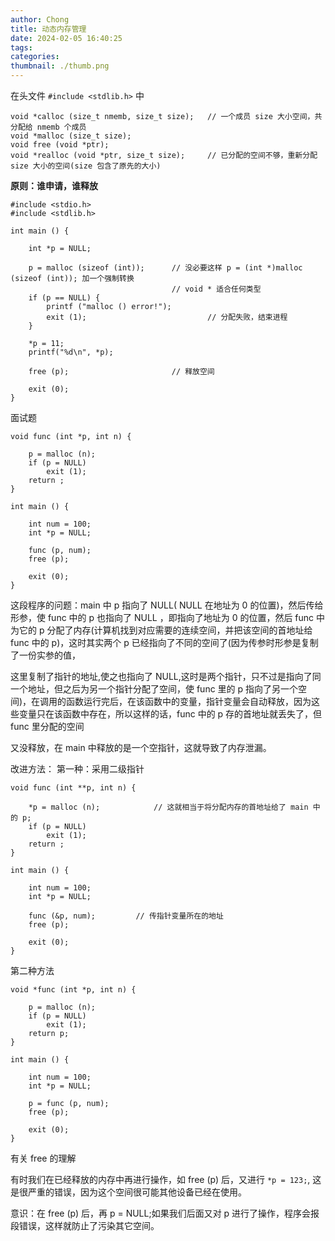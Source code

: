 ```yaml
---
author: Chong
title: 动态内存管理
date: 2024-02-05 16:40:25
tags:
categories:
thumbnail: ./thumb.png
---
```


在头文件 `#include <stdlib.h>` 中

```
void *calloc (size_t nmemb, size_t size);   // 一个成员 size 大小空间，共分配给 nmemb 个成员
void *malloc (size_t size);
void free (void *ptr);
void *realloc (void *ptr, size_t size);     // 已分配的空间不够，重新分配 size 大小的空间(size 包含了原先的大小)
```

**原则：谁申请，谁释放**

```
#include <stdio.h>
#include <stdlib.h>

int main () {

    int *p = NULL;

    p = malloc (sizeof (int));      // 没必要这样 p = (int *)malloc (sizeof (int)); 加一个强制转换
                                    // void * 适合任何类型
    if (p == NULL) {
        printf ("malloc () error!");
        exit (1);                           // 分配失败，结束进程
    }

    *p = 11;
    printf("%d\n", *p);

    free (p);                       // 释放空间                              

    exit (0);
}
```

面试题

```
void func (int *p, int n) {

    p = malloc (n);
    if (p = NULL)
        exit (1);
    return ;
}

int main () {

    int num = 100;
    int *p = NULL;

    func (p, num);
    free (p);

    exit (0);
}
```
这段程序的问题：main 中 p 指向了 NULL( NULL 在地址为 0 的位置)，然后传给形参，使 func 中的 p 也指向了 NULL ，即指向了地址为 0 的位置，然后 func 中为它的 p 分配了内存(计算机找到对应需要的连续空间，并把该空间的首地址给 func 中的 p)，这时其实两个 p 已经指向了不同的空间了(因为传参时形参是复制了一份实参的值，

这里复制了指针的地址,使之也指向了 NULL,这时是两个指针，只不过是指向了同一个地址，但之后为另一个指针分配了空间，使 func 里的 p 指向了另一个空间)，在调用的函数运行完后，在该函数中的变量，指针变量会自动释放，因为这些变量只在该函数中存在，所以这样的话，func 中的 p 存的首地址就丢失了，但 func 里分配的空间

又没释放，在 main 中释放的是一个空指针，这就导致了内存泄漏。

改进方法：
第一种：采用二级指针
```
void func (int **p, int n) {

    *p = malloc (n);            // 这就相当于将分配内存的首地址给了 main 中的 p;
    if (p = NULL)
        exit (1);
    return ;
}

int main () {

    int num = 100;
    int *p = NULL;

    func (&p, num);         // 传指针变量所在的地址
    free (p);

    exit (0);
}
```
第二种方法
```
void *func (int *p, int n) {

    p = malloc (n);
    if (p = NULL)
        exit (1);
    return p;
}

int main () {

    int num = 100;
    int *p = NULL;

    p = func (p, num);
    free (p);

    exit (0);
}
```

有关 free 的理解

有时我们在已经释放的内存中再进行操作，如 free (p) 后，又进行 `*p = 123;`, 这是很严重的错误，因为这个空间很可能其他设备已经在使用。

意识：在 free (p) 后，再 p = NULL;如果我们后面又对 p 进行了操作，程序会报段错误，这样就防止了污染其它空间。